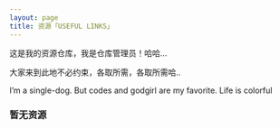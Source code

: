 ```yaml
---
layout: page
title: 资源「USEFUL LINKS」 
---
```

这是我的资源仓库，我是仓库管理员！哈哈...        
<P>大家来到此地不必约束，各取所需，各取所需哈..       
<P>I’m a single-dog. But codes and godgirl are my favorite. Life is colorful          


<P>       
<h3> 暂无资源</h3>   
<p>











